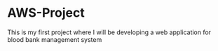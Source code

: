 # AWS-Project
This is my first project where I will be developing a  web application for blood bank management system
